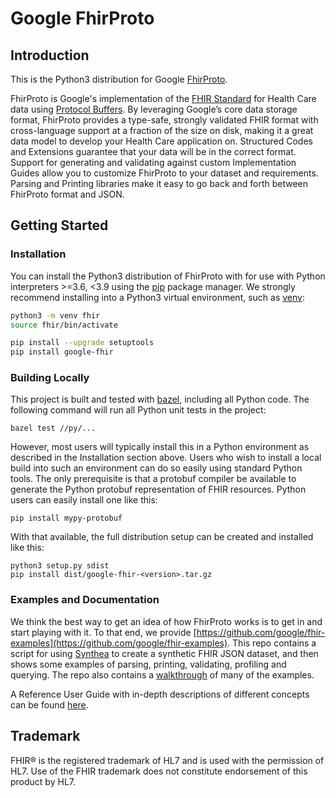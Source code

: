 # Google FhirProto

## Introduction
This is the Python3 distribution for Google [FhirProto](http://github.com/google/fhir).

FhirProto is Google's implementation of the [FHIR Standard](http://hl7.org/fhir/) for Health Care data using [Protocol Buffers](https://developers.google.com/protocol-buffers).  By leveraging Google’s core data storage format, FhirProto provides a type-safe, strongly validated FHIR format with cross-language support at a fraction of the size on disk, making it a great data model to develop your Health Care application on.  Structured Codes and Extensions guarantee that your data will be in the correct format.  Support for generating and validating against custom Implementation Guides allow you to customize FhirProto to your dataset and requirements.  Parsing and Printing libraries make it easy to go back and forth between FhirProto format and JSON.

## Getting Started

### Installation

You can install the Python3 distribution of FhirProto with for use with Python interpreters >=3.6, <3.9 using the [pip](https://pypi.org/project/pip/) package manager. We strongly recommend installing into a Python3 virtual environment, such as [venv](https://docs.python.org/3/library/venv.html):
```sh
python3 -m venv fhir
source fhir/bin/activate

pip install --upgrade setuptools
pip install google-fhir
```

### Building Locally
This project is built and tested with [bazel](https://bazel.build), including
all Python code. The following command will run all Python unit tests in the
project:

```
bazel test //py/...
```

However, most users will typically install this in a Python environment as
described in the Installation section above. Users who wish to install a local
build into such an environment can do so easily using standard Python
tools. The only prerequisite is that a protobuf compiler be available to
generate the Python protobuf representation of FHIR resources. Python users
can easily install one like this:

```
pip install mypy-protobuf
```

With that available, the full distribution setup can be created and installed
like this:

```
python3 setup.py sdist
pip install dist/google-fhir-<version>.tar.gz
```

### Examples and Documentation
We think the best way to get an idea of how FhirProto works is to get in and start playing with it.  To that end, we provide [https://github.com/google/fhir-examples](https://github.com/google/fhir-examples). This repo contains a script for using [Synthea](https://github.com/synthetichealth/synthea) to create a synthetic FHIR JSON dataset, and then shows some examples of parsing, printing, validating, profiling and querying.  The repo also contains a [walkthrough](https://github.com/google/fhir-examples/blob/master/EXAMPLES.md) of many of the examples.

A Reference User Guide with in-depth descriptions of different concepts can be found [here](https://github.com/google/fhir-examples/blob/master/USERGUIDE.md).

## Trademark
FHIR® is the registered trademark of HL7 and is used with the permission of HL7. Use of the FHIR trademark does not constitute endorsement of this product by HL7.
